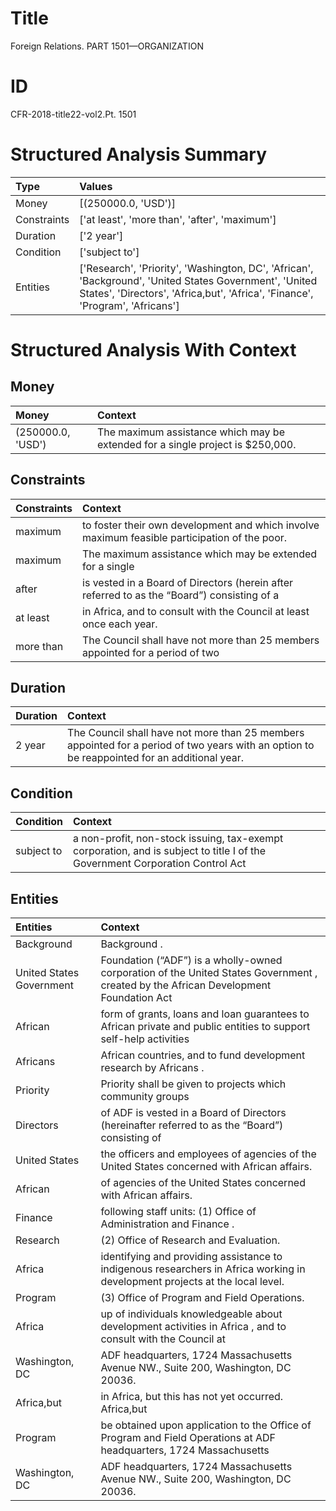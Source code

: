 # Title

 Foreign Relations. PART 1501—ORGANIZATION


# ID

 CFR-2018-title22-vol2.Pt. 1501


# Structured Analysis Summary

| Type        | Values                                                                                                                                                                                  |
|:------------|:----------------------------------------------------------------------------------------------------------------------------------------------------------------------------------------|
| Money       | [(250000.0, 'USD')]                                                                                                                                                                     |
| Constraints | ['at least', 'more than', 'after', 'maximum']                                                                                                                                           |
| Duration    | ['2 year']                                                                                                                                                                              |
| Condition   | ['subject to']                                                                                                                                                                          |
| Entities    | ['Research', 'Priority', 'Washington, DC', 'African', 'Background', 'United States Government', 'United States', 'Directors', 'Africa,but', 'Africa', 'Finance', 'Program', 'Africans'] |


# Structured Analysis With Context

 


## Money

| Money             | Context                                                                        |
|:------------------|:-------------------------------------------------------------------------------|
| (250000.0, 'USD') | The maximum assistance which may be extended for a single project is $250,000. |


## Constraints

| Constraints   | Context                                                                                                 |
|:--------------|:--------------------------------------------------------------------------------------------------------|
| maximum       | to foster their own development and which involve maximum  feasible participation of the poor.          |
| maximum       | The  maximum assistance which may be extended for a single                                              |
| after         | is vested in a Board of Directors (herein after referred to as the &#8220;Board&#8221;) consisting of a |
| at least      | in Africa, and to consult with the Council at least  once each year.                                    |
| more than     | The Council shall have not  more than 25 members appointed for a period of two                          |


## Duration

| Duration   | Context                                                                                                                                      |
|:-----------|:---------------------------------------------------------------------------------------------------------------------------------------------|
| 2 year     | The Council shall have not more than 25 members appointed for a period of two years with an option to be reappointed for an additional year. |


## Condition

| Condition   | Context                                                                                                                      |
|:------------|:-----------------------------------------------------------------------------------------------------------------------------|
| subject to  | a non-profit, non-stock issuing, tax-exempt corporation, and is subject to title I of the Government Corporation Control Act |


## Entities

| Entities                 | Context                                                                                                                                          |
|:-------------------------|:-------------------------------------------------------------------------------------------------------------------------------------------------|
| Background               | Background .                                                                                                                                     |
| United States Government | Foundation (&#8220;ADF&#8221;) is a wholly-owned corporation of the United States Government , created by the African Development Foundation Act |
| African                  | form of grants, loans and loan guarantees to African private and public entities to support self-help activities                                 |
| Africans                 | African countries, and to fund development research by Africans .                                                                                |
| Priority                 | Priority shall be given to projects which community groups                                                                                       |
| Directors                | of ADF is vested in a Board of Directors (hereinafter referred to as the &#8220;Board&#8221;) consisting of                                      |
| United States            | the officers and employees of agencies of the United States  concerned with African affairs.                                                     |
| African                  | of agencies of the United States concerned with African  affairs.                                                                                |
| Finance                  | following staff units: (1) Office of Administration and Finance .                                                                                |
| Research                 | (2) Office of  Research  and Evaluation.                                                                                                         |
| Africa                   | identifying and providing assistance to indigenous researchers in Africa  working in development projects at the local level.                    |
| Program                  | (3) Office of  Program  and Field Operations.                                                                                                    |
| Africa                   | up of individuals knowledgeable about development activities in Africa , and to consult with the Council at                                      |
| Washington, DC           | ADF headquarters, 1724 Massachusetts Avenue NW., Suite 200, Washington, DC  20036.                                                               |
| Africa,but               | in Africa, but this has not yet occurred. Africa,but                                                                                             |
| Program                  | be obtained upon application to the Office of Program and Field Operations at ADF headquarters, 1724 Massachusetts                               |
| Washington, DC           | ADF headquarters, 1724 Massachusetts Avenue NW., Suite 200, Washington, DC  20036.                                                               |



